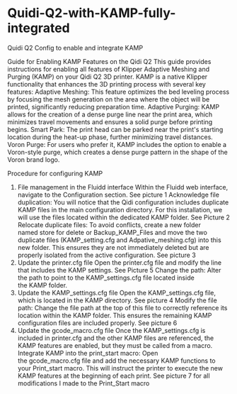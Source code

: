 # Quidi-Q2-with-KAMP-fully-integrated
Quidi Q2 Config to enable and integrate KAMP

Guide for Enabling KAMP Features on the Qidi Q2
This guide provides instructions for enabling all features of Klipper Adaptive Meshing and Purging (KAMP) on your Qidi Q2 3D printer. 
KAMP is a native Klipper functionality that enhances the 3D printing process with several key features:
Adaptive Meshing: This feature optimizes the bed leveling process by focusing the mesh generation on the area where the object will be printed, significantly reducing preparation time.
Adaptive Purging: KAMP allows for the creation of a dense purge line near the print area, which minimizes travel movements and ensures a solid purge before printing begins.
Smart Park: The print head can be parked near the print's starting location during the heat-up phase, further minimizing travel distances.
Voron Purge: For users who prefer it, KAMP includes the option to enable a Voron-style purge, which creates a dense purge pattern in the shape of the Voron brand logo.

Procedure for configuring KAMP
1. File management in the Fluidd interface
Within the Fluidd web interface, navigate to the Configuration section. See picture 1
Acknowledge file duplication: You will notice that the Qidi configuration includes duplicate KAMP files in the main configuration directory. For this installation, we will use the files located within the dedicated KAMP folder. See Picture 2
Relocate duplicate files: To avoid conflicts, create a new folder named store for delete or Backup_KAMP_Files and move the two duplicate files (KAMP_setting.cfg and Adpative_meshing.cfg) into this new folder. This ensures they are not immediately deleted but are properly isolated from the active configuration. See picture 3
2. Update the printer.cfg file
Open the printer.cfg file and modify the line that includes the KAMP settings. See Picture 5
Change the path: Alter the path to point to the KAMP_settings.cfg file located inside the KAMP folder.
3. Update the KAMP_settings.cfg file
Open the KAMP_settings.cfg file, which is located in the KAMP directory. See picture 4 
Modify the file path: Change the file path at the top of this file to correctly reference its location within the KAMP folder. This ensures the remaining KAMP configuration files are included properly. See picture 6
4. Update the gcode_macro.cfg file
Once the KAMP_settings.cfg is included in printer.cfg and the other KAMP files are referenced, the KAMP features are enabled, but they must be called from a macro.
Integrate KAMP into the print_start macro: Open the gcode_macro.cfg file and add the necessary KAMP functions to your Print_start macro. This will instruct the printer to execute the new KAMP features at the beginning of each print. See picture 7 for all modifications I made to the Print_Start macro
